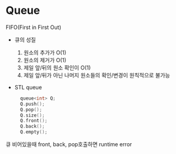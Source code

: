 # Queue

FIFO(First in First Out)

- 큐의 성질

  1. 원소의 추가가 O(1)
  2. 원소의 제거가 O(1)
  3. 제일 앞/뒤의 원소 확인이 O(1)
  4. 제일 앞/뒤가 아닌 나머지 원소들의 확인/변경이 원칙적으로 불가능

- STL queue

  ```c++
    queue<int> Q;
    Q.push();
    Q.pop();
    Q.size();
    Q.front();
    Q.back();
    Q.empty();
  ```

큐 비어있을때 front, back, pop호출하면 runtime error
